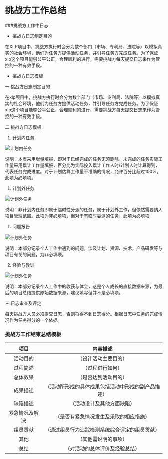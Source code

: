 # 挑战方工作总结

###挑战方工作中日志
* 挑战方日志制定目的

在XLP项目中，挑战方执行时会分为数个部门（市场、专利局、法院等）以模拟真实的社会环境，他们为任务方提供活动任务，并引导任务方完成任务。为了保证xlp这个项目能够公平公正，合理顺利的进行，需要挑战方每天提交日志来作为管控的一种有效手段。

* 挑战方日志模板

一.挑战方日志制定目的

   在xlp项目中，挑战方执行时会分为数个部门（市场、专利局、法院等）以模拟真实的社会环境，他们为任务方提供活动任务，并引导任务方完成任务。为了保证xlp这个项目能够公平公正，合理顺利的进行，需要挑战方每天提交日志来作为管控的一种有效手段。

二.挑战方日志模板

1. 计划内任务

![计划内任务](../assets/challenger_preparation/mission_planning_and_distribution/team12_log_1.jpg)

说明：本表采用增量填报，即对于已经完成的任务无须删除，未完成的任务实际工作量采用累计工作量填报，百分比为实际投入累计工作人时/计划人时计算得到，代表任务完成进度。对于计划估算工作量不准确的情况，允许百分比超过100%。此项为必填项。

1. 计划外任务

![计划外任务](../assets/challenger_preparation/mission_planning_and_distribution/team12_log_2.jpg)

说明：非计划内任务即属于临时性分派的任务，属于计划外工作，但依然需要纳入项目管理范围。此项为非必填项，但对于有临时委派的任务，此项为必填项

1. 问题报告

![计划外任务](../assets/challenger_preparation/mission_planning_and_distribution/team12_log_3.jpg)

说明：本部分记录个人工作中遇到的问题，涉及计划、资源、技术，产品研发等与项目有关的问题，为非必填项。

2. 经验与教训

![计划外任务](../assets/challenger_preparation/mission_planning_and_distribution/team12_log_4.jpg)

说明：本部分记录个人工作中的收获与体会，这是个人成长的直接数据来源，为最后的项目总结提供原始数据来源，建议填写但并不是必填项。

三.日志审查及评定

每天挑战方人员必须提交日志，否则将得不到日志得分。根据日志中任务的完成情况作为任务得分的一个依据。


### 挑战方工作结束总结模板

|项目|内容描述|
|:----:|:---:|
|活动目的|（设计活动主要目的）|
|过程简述|（过程进行如何）|
|总体效果|（是否达到活动目的）|
|成果描述|（活动所形成的具体成果包括活动中形成的副产品描述）|
|缺陷描述|（活动设计及其他方面缺陷）|
|紧急情况及解决|（是否有紧急情况发生及采取的相应措施）|
|组员贡献|（通过组员行为追踪检测系统综合评定的组员贡献）|
|其他|（其他需说明的事项）|
|总结|（对活动的总体评价及经验总结）
